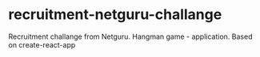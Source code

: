 # recruitment-netguru-challange
Recruitment challange from Netguru. 
Hangman game - application.
Based on create-react-app
